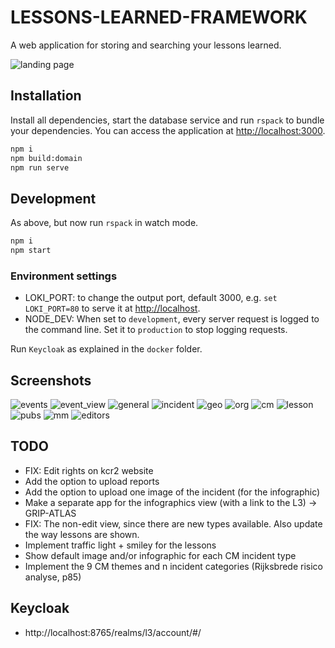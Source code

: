 # LESSONS-LEARNED-FRAMEWORK

A web application for storing and searching your lessons learned. 
<!-- See [l3crisis.eu](https://l3crisis.eu) for the live version. -->

![landing page](img/ss0_landing.png)

## Installation

Install all dependencies, start the database service and run `rspack` to bundle your dependencies. You can access the application at [http://localhost:3000](http://localhost:3000).

```bash
npm i
npm build:domain
npm run serve
```

## Development

As above, but now run `rspack` in watch mode.

```bash
npm i
npm start
```

### Environment settings

- LOKI_PORT: to change the output port, default 3000, e.g. `set LOKI_PORT=80` to serve it at [http://localhost](http://localhost).
- NODE_DEV: When set to `development`, every server request is logged to the command line. Set it to `production` to stop logging requests.

Run `Keycloak` as explained in the `docker` folder.

## Screenshots

![events](img/ss1_events.png)
![event_view](img/ss2_event_view.png)
![general](img/ss3_general.png)
![incident](img/ss4_incident.png)
![geo](img/ss5_geo.png)
![org](img/ss6_org.png)
![cm](img/ss7_cm.png)
![lesson](img/ss8_lesson.png)
![pubs](img/ss9_pubs.png)
![mm](img/ss10_mm.png)
![editors](img/ss11_editors.png)

## TODO

- FIX: Edit rights on kcr2 website
- Add the option to upload reports
- Add the option to upload one image of the incident (for the infographic)
- Make a separate app for the infographics view (with a link to the L3) -> GRIP-ATLAS
- FIX: The non-edit view, since there are new types available. Also update the way lessons are shown.
- Implement traffic light + smiley for the lessons
- Show default image and/or infographic for each CM incident type
- Implement the 9 CM themes and n incident categories (Rijksbrede risico analyse, p85)

## Keycloak

- http://localhost:8765/realms/l3/account/#/